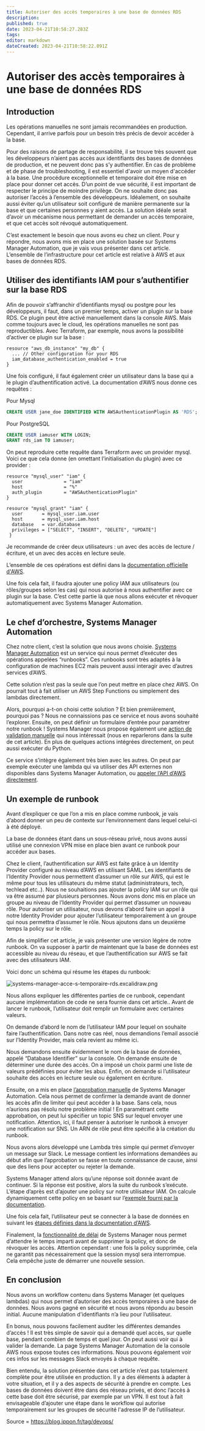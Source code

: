 ```yaml
---
title: Autoriser des accès temporaires à une base de données RDS
description: 
published: true
date: 2023-04-21T10:58:27.283Z
tags: 
editor: markdown
dateCreated: 2023-04-21T10:58:22.091Z
---
```


# Autoriser des accès temporaires à une base de données RDS


## Introduction
Les opérations manuelles ne sont jamais recommandées en production. Cependant, il arrive parfois pour un besoin très précis de devoir accéder à la base.

Pour des raisons de partage de responsabilité, il se trouve très souvent que les développeurs n’aient pas accès aux identifiants des bases de données de production, et ne peuvent donc pas s’y authentifier. En cas de problème et de phase de troubleshooting, il est essentiel d'avoir un moyen d'accéder à la base. Une procédure exceptionnelle et temporaire doit être mise en place pour donner cet accès. D’un point de vue sécurité, il est important de respecter le principe de moindre privilège. On ne souhaite donc pas autoriser l’accès à l’ensemble des développeurs. Idéalement, on souhaite aussi éviter qu’un utilisateur soit configuré de manière permanente sur la base et que certaines personnes y aient accès. La solution idéale serait d’avoir un mécanisme nous permettant de demander un accès temporaire, et que cet accès soit révoqué automatiquement.


C’est exactement le besoin que nous avons eu chez un client. Pour y répondre, nous avons mis en place une solution basée sur Systems Manager Automation, que je vais vous présenter dans cet article. L’ensemble de l’infrastructure pour cet article est relative à AWS et aux bases de données RDS.


## Utiliser des identifiants IAM pour s’authentifier sur la base RDS

Afin de pouvoir s’affranchir d’identifiants mysql ou postgre pour les développeurs, il faut, dans un premier temps, activer un plugin sur la base RDS.  Ce plugin peut être activé manuellement dans la console AWS. Mais comme toujours avec le cloud, les opérations manuelles ne sont pas reproductibles.
Avec Terraform, par exemple, nous avons la possibilité d’activer ce plugin sur la base :

```
resource "aws_db_instance" "my_db" { 
  ... // Other configuration for your RDS 
  iam_database_authentication_enabled = true 
}
```

Une fois configuré, il faut également créer un utilisateur dans la base qui a le plugin d’authentification activé. La documentation d’AWS nous donne ces requêtes :

Pour Mysql
```sql
CREATE USER jane_doe IDENTIFIED WITH AWSAuthenticationPlugin AS 'RDS'; 
```

Pour PostgreSQL
```sql
CREATE USER iamuser WITH LOGIN; 
GRANT rds_iam TO iamuser;
```


On peut reproduire cette requête dans Terraform avec un provider mysql. Voici ce que cela donne (en omettant l’initialisation du plugin) avec ce provider :

```
resource "mysql_user" "iam" {
  user               = "iam"
  host               = "%"
  auth_plugin        = "AWSAuthenticationPlugin"
}

resource "mysql_grant" "iam" {
  user       = mysql_user.iam.user
  host       = mysql_user.iam.host
  database   = var.database
  privileges = ["SELECT", "INSERT", "DELETE", "UPDATE"]
 }
```


Je recommande de créer deux utilisateurs : un avec des accès de lecture / écriture, et un avec des accès en lecture seule.

L’ensemble de ces opérations est défini dans la [documentation officielle d'AWS](https://docs.aws.amazon.com/AmazonRDS/latest/UserGuide/UsingWithRDS.IAMDBAuth.html).

Une fois cela fait, il faudra ajouter une policy IAM aux utilisateurs (ou rôles/groupes selon les cas) qui nous autorise à nous authentifier avec ce plugin sur la base. C’est cette partie là que nous allons exécuter et révoquer automatiquement avec Systems Manager Automation.

## Le chef d’orchestre, Systems Manager Automation
Chez notre client, c’est la solution que nous avons choisie. [Systems Manager Automation](https://docs.aws.amazon.com/systems-manager/latest/userguide/systems-manager-automation.html) est un service qui nous permet d’exécuter des opérations appelées “runbooks”. Ces runbooks sont très adaptés à la configuration de machines EC2 mais peuvent aussi interagir avec d’autres services d’AWS.

Cette solution n’est pas la seule que l’on peut mettre en place chez AWS. On pourrait tout à fait utiliser un AWS Step Functions ou simplement des lambdas directement.

Alors, pourquoi a-t-on choisi cette solution ?
Et bien premièrement, pourquoi pas ? Nous ne connaissions pas ce service et nous avons souhaité l’explorer. Ensuite, on peut définir un formulaire d’entrée pour paramétrer notre runbook ! Systems Manager nous propose également une [action de validation manuelle](https://docs.aws.amazon.com/systems-manager/latest/userguide/automation-action-approve.html) qui nous intéressait (nous en reparlerons dans la suite de cet article).  En plus de quelques actions intégrées directement, on peut aussi exécuter du Python.


Ce service s’intègre également très bien avec les autres. On peut par exemple exécuter une lambda qui va utiliser des API externes non disponibles dans Systems Manager Automation, ou [appeler l’API d’AWS directement](https://docs.aws.amazon.com/systems-manager/latest/userguide/automation-action-executeAwsApi.html).

## Un exemple de runbook
Avant d’expliquer ce que l’on a mis en place comme runbook, je vais d’abord donner un peu de contexte sur l’environnement dans lequel celui-ci à été déployé.

La base de données étant dans un sous-réseau privé, nous avons aussi utilisé une connexion VPN mise en place bien avant ce runbook pour accéder aux bases.

Chez le client, l’authentification sur AWS est faite grâce à un Identity Provider configuré au niveau d’AWS en utilisant SAML. Les identifiants de l’Identity Provider  nous permettent d’assumer un rôle sur AWS, qui est le même pour tous les utilisateurs du même statut (administrateurs, tech, techlead etc..). Nous ne souhaitions pas ajouter la policy IAM sur un rôle qui va être assumé par plusieurs personnes. Nous avons donc mis en place un groupe au niveau de l’Identity Provider qui permet d’assumer un nouveau rôle. Pour autoriser un utilisateur, nous devons d’abord faire un appel à notre Identity Provider pour ajouter l’utilisateur temporairement à un groupe qui nous permettra d’assumer le rôle. Nous ajoutons dans un deuxième temps la policy sur le rôle.

Afin de simplifier cet article, je vais présenter une version légère de notre runbook. On va supposer à partir de maintenant que la base de données est accessible au niveau du réseau, et que l’authentification sur AWS se fait avec des utilisateurs IAM.

Voici donc un schéma qui résume les étapes du runbook:

![systems-manager-acce-s-temporaire-rds.excalidraw.png](/assets/img/clouds/tempo/systems-manager-acce-s-temporaire-rds.excalidraw.png)

Nous allons expliquer les différentes parties de ce runbook, cependant aucune implémentation de code ne sera fournie dans cet article..
Avant de lancer le runbook, l’utilisateur doit remplir un formulaire avec certaines valeurs.

On demande d’abord le nom de l’utilisateur IAM pour lequel on souhaite faire l’authentification. Dans notre cas réel, nous demandions l’email associé sur l’Identity Provider, mais cela revient au même ici.

Nous demandons ensuite évidemment le nom de la base de données, appelé “Database Identifier” sur la console.
On demande ensuite de déterminer une durée des accès. On a imposé un choix parmi une liste de valeurs prédéfinies pour éviter les abus.
Enfin, on demande si l’utilisateur souhaite des accès en lecture seule ou également en écriture.

Ensuite, on a mis en place [l’approbation manuelle](https://docs.aws.amazon.com/systems-manager/latest/userguide/automation-action-approve.html) de Systems Manager Automation. Cela nous permet de confirmer la demande avant de donner les accès afin de limiter qui peut accéder à la base. Sans cela, nous n’aurions pas résolu notre problème initial ! En paramétrant cette approbation, on peut lui spécifier un topic SNS sur lequel envoyer une notification.  Attention, ici, il faut penser à autoriser le runbook à envoyer une notification sur SNS. Un ARN de rôle peut être spécifié à la création du runbook.


Nous avons alors développé une Lambda très simple qui permet d’envoyer un message sur Slack. Le message contient les informations demandées au début afin que l’approbation se fasse en toute connaissance de cause, ainsi que des liens pour accepter ou rejeter la demande.

Systems Manager attend alors qu’une réponse soit donnée avant de continuer. Si la réponse est positive, alors la suite du runbook s’exécute. L’étape d’après est d’ajouter une policy sur notre utilisateur IAM. On calcule dynamiquement cette policy en se basant sur l’[exemple fourni par la documentation](https://docs.aws.amazon.com/AmazonRDS/latest/UserGuide/UsingWithRDS.IAMDBAuth.IAMPolicy.html).

Une fois cela fait, l’utilisateur peut se connecter à la base de données en suivant les [étapes définies dans la documentation d’AWS](https://docs.aws.amazon.com/AmazonRDS/latest/UserGuide/UsingWithRDS.IAMDBAuth.Connecting.AWSCLI.html).

Finalement, la [fonctionnalité de délai](https://docs.aws.amazon.com/systems-manager/latest/userguide/automation-action-sleep.html) de Systems Manager nous permet d’attendre le temps imparti avant de supprimer la policy, et donc de révoquer les accès. Attention cependant : une fois la policy supprimée, cela ne garantit pas nécessairement que la session mysql sera interrompue. Cela empêche juste de démarrer une nouvelle session.

## En conclusion
Nous avons un workflow contenu dans Systems Manager (et quelques lambdas) qui nous permet d’autoriser des accès temporaires à une base de données. Nous avons gagné en sécurité et nous avons répondu au besoin initial. Aucune manipulation d'identifiants n’a lieu pour l’utilisateur.

En bonus, nous pouvons facilement auditer les différentes demandes d’accès ! Il est très simple de savoir qui a demandé quel accès, sur quelle base, pendant combien de temps et quel jour. On peut aussi voir qui à valider la demande. La page Systems Manager Automation de la console AWS nous expose toutes ces informations. Nous pouvons également voir ces infos sur les messages Slack envoyés à chaque requête.

Bien entendu, la solution présentée dans cet article n’est pas totalement complète pour être utilisée en production. Il y a des éléments à adapter à votre situation, et il y a des aspects de sécurité à prendre en compte. Les bases de données doivent être dans des réseau privés, et donc l’accès à cette base doit être sécurisé, par exemple par un VPN. Il est tout à fait envisageable d’ajouter une étape dans le workflow qui autorise temporairement sur les groupes de sécurité l'adresse IP de l’utilisateur.

Source = https://blog.ippon.fr/tag/devops/